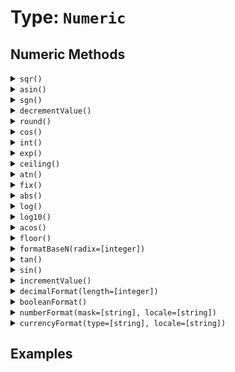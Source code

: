 [comment]: # (Note: This documentation is generated dynamically in the build process.  To modify the contents, change the javadoc on the type class, itself)

# Type: `Numeric`



## Numeric Methods

<details>
<summary><code>sqr()</code></summary>
<p>Returns the square root of a number
</p></details>
<details>
<summary><code>asin()</code></summary>
<p>Returns the arcsine (inverse sine) of a number
</p></details>
<details>
<summary><code>sgn()</code></summary>
<p>Determine the sign of a number
</p></details>
<details>
<summary><code>decrementValue()</code></summary>
<p>Decrement the integer part of a number
</p></details>
<details>
<summary><code>round()</code></summary>
<p>Rounds a number to the closest integer.
</p></details>
<details>
<summary><code>cos()</code></summary>
<p>Returns the cosine of an angle entered in radians
</p></details>
<details>
<summary><code>int()</code></summary>
<p>Returns the closest integer that is smaller than the number
</p></details>
<details>
<summary><code>exp()</code></summary>
<p>Calculates the exponent whose base is e that represents a number.
</p></details>
<details>
<summary><code>ceiling()</code></summary>
<p>Determines the closest integer that is greater than a specified floating point number.
</p></details>
<details>
<summary><code>atn()</code></summary>
<p>Returns the arc tangent (inverse tangent) of a number
</p></details>
<details>
<summary><code>fix()</code></summary>
<p>Converts a real number to an integer
</p></details>
<details>
<summary><code>abs()</code></summary>
<p>Returns the absolute value of a number
</p></details>
<details>
<summary><code>log()</code></summary>
<p>Returns the natural logarithm of a number.
</p></details>
<details>
<summary><code>log10()</code></summary>
<p>Returns the logarithm of a number to base 10.
</p></details>
<details>
<summary><code>acos()</code></summary>
<p>Returns the arccosine (inverse cosine) of a number
</p></details>
<details>
<summary><code>floor()</code></summary>
<p>Returns the absolute value of a number
</p></details>
<details>
<summary><code>formatBaseN(radix=[integer])</code></summary>
<p>Converts a number to a string representation in the specified base.
</p></details>
<details>
<summary><code>tan()</code></summary>
<p>Returns the tangent of an angle that is entered in radians.
</p></details>
<details>
<summary><code>sin()</code></summary>
<p>Returns the sine of a number
</p></details>
<details>
<summary><code>incrementValue()</code></summary>
<p>Increment the integer part of a number
</p></details>
<details>
<summary><code>decimalFormat(length=[integer])</code></summary>
<p>Converts a number to a decimal-formatted string.
</p></details>
<details>
<summary><code>booleanFormat()</code></summary>
<p>Returns the value formatted as a boolean string
</p></details>
<details>
<summary><code>numberFormat(mask=[string], locale=[string])</code></summary>
<p>Formats a number with an optional format mask
</p></details>
<details>
<summary><code>currencyFormat(type=[string], locale=[string])</code></summary>
<p>null
</p></details>


## Examples
